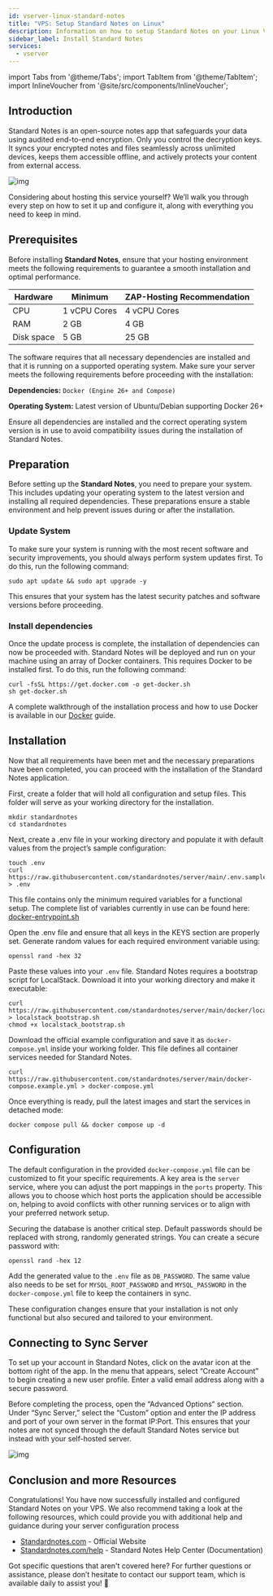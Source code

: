 ```yaml
---
id: vserver-linux-standard-notes
title: "VPS: Setup Standard Notes on Linux"
description: Information on how to setup Standard Notes on your Linux VPS from ZAP-Hosting - ZAP-Hosting.com documentation
sidebar_label: Install Standard Notes
services:
  - vserver
---
```


import Tabs from '@theme/Tabs';
import TabItem from '@theme/TabItem';
import InlineVoucher from '@site/src/components/InlineVoucher';

## Introduction

Standard Notes is an open-source notes app that safeguards your data using audited end-to-end encryption. Only you control the decryption keys. It syncs your encrypted notes and files seamlessly across unlimited devices, keeps them accessible offline, and actively protects your content from external access. 

![img](https://screensaver01.zap-hosting.com/index.php/s/b6ZpyKJGny5qAon/preview)

Considering about hosting this service yourself? We’ll walk you through every step on how to set it up and configure it, along with everything you need to keep in mind.

<InlineVoucher />



## Prerequisites

Before installing **Standard Notes**, ensure that your hosting environment meets the following requirements to guarantee a smooth installation and optimal performance.

| Hardware   | Minimum      | ZAP-Hosting Recommendation |
| ---------- | ------------ | -------------------------- |
| CPU        | 1 vCPU Cores | 4 vCPU Cores               |
| RAM        | 2 GB         | 4 GB                       |
| Disk space | 5 GB         | 25 GB                      |

The software requires that all necessary dependencies are installed and that it is running on a supported operating system. Make sure your server meets the following requirements before proceeding with the installation:

**Dependencies:** `Docker (Engine 26+ and Compose)` 

**Operating System:** Latest version of Ubuntu/Debian supporting Docker 26+

Ensure all dependencies are installed and the correct operating system version is in use to avoid compatibility issues during the installation of Standard Notes.



## Preparation

Before setting up the **Standard Notes**, you need to prepare your system. This includes updating your operating system to the latest version and installing all required dependencies. These preparations ensure a stable environment and help prevent issues during or after the installation.


### Update System
To make sure your system is running with the most recent software and security improvements, you should always perform system updates first. To do this, run the following command:

```
sudo apt update && sudo apt upgrade -y
```
This ensures that your system has the latest security patches and software versions before proceeding.

### Install dependencies
Once the update process is complete, the installation of dependencies can now be proceeded with. Standard Notes will be deployed and run on your machine using an array of Docker containers. This requires Docker to be installed first. To do this, run the following command: 

```
curl -fsSL https://get.docker.com -o get-docker.sh
sh get-docker.sh
```

A complete walkthrough of the installation process and how to use Docker is available in our [Docker](vserver-linux-docker.md) guide.




## Installation
Now that all requirements have been met and the necessary preparations have been completed, you can proceed with the installation of the Standard Notes application.



First, create a folder that will hold all configuration and setup files. This folder will serve as your working directory for the installation.

```
mkdir standardnotes
cd standardnotes
```

Next, create a .env file in your working directory and populate it with default values from the project’s sample configuration:
```
touch .env
curl https://raw.githubusercontent.com/standardnotes/server/main/.env.sample > .env
```

This file contains only the minimum required variables for a functional setup. The complete list of variables currently in use can be found here: [docker-entrypoint.sh](https://github.com/standardnotes/server/blob/main/docker/docker-entrypoint.sh)

Open the .env file and ensure that all keys in the KEYS section are properly set. Generate random values for each required environment variable using:

```
openssl rand -hex 32
```

Paste these values into your `.env` file.  Standard Notes requires a bootstrap script for LocalStack. Download it into your working directory and make it executable:

```shell
curl https://raw.githubusercontent.com/standardnotes/server/main/docker/localstack_bootstrap.sh > localstack_bootstrap.sh
chmod +x localstack_bootstrap.sh
```

Download the official example configuration and save it as `docker-compose.yml` inside your working folder. This file defines all container services needed for Standard Notes.

```
curl https://raw.githubusercontent.com/standardnotes/server/main/docker-compose.example.yml > docker-compose.yml
```

Once everything is ready, pull the latest images and start the services in detached mode:

```
docker compose pull && docker compose up -d
```



## Configuration

The default configuration in the provided `docker-compose.yml` file can be customized to fit your specific requirements. A key area is the `server` service, where you can adjust the port mappings in the `ports` property. This allows you to choose which host ports the application should be accessible on, helping to avoid conflicts with other running services or to align with your preferred network setup.  

Securing the database is another critical step. Default passwords should be replaced with strong, randomly generated strings. You can create a secure password with:  

```
openssl rand -hex 12  
```

Add the generated value to the `.env` file as `DB_PASSWORD`. The same value also needs to be set for `MYSQL_ROOT_PASSWORD` and `MYSQL_PASSWORD` in the `docker-compose.yml` file to keep the containers in sync.  

These configuration changes ensure that your installation is not only functional but also secured and tailored to your environment.





## Connecting to Sync Server

To set up your account in Standard Notes, click on the avatar icon at the bottom right of the app. In the menu that appears, select “Create Account” to begin creating a new user profile. Enter a valid email address along with a secure password.  

Before completing the process, open the “Advanced Options” section. Under “Sync Server,” select the “Custom” option and enter the IP address and port of your own server in the format IP:Port. This ensures that your notes are not synced through the default Standard Notes service but instead with your self-hosted server.

![img](https://screensaver01.zap-hosting.com/index.php/s/tpsFzSQEokP9xit/download)





## Conclusion and more Resources

Congratulations! You have now successfully installed and configured Standard Notes on your VPS. We also recommend taking a look at the following resources, which could provide you with additional help and guidance during your server configuration process

- [Standardnotes.com](https://standardnotes.com/) - Official Website
- [Standardnotes.com/help](https://standardnotes.com/help) - Standard Notes Help Center (Documentation)

Got specific questions that aren't covered here? For further questions or assistance, please don’t hesitate to contact our support team, which is available daily to assist you! 🙂